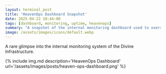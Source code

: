 ```yaml
---
layout: terminal_post
title: 'HeavenOps Dashboard Snapshot'
date: 2025-04-22 10:44:00
tags: [dashboard, monitoring, uptime, heavenops]
summary: "A snapshot of the internal monitoring dashboard used to oversee the Divine Infrastructure."
image: /assets/images/icons/default.webp
---
```


A rare glimpse into the internal monitoring system of the Divine Infrastructure.

{% include img.md description='HeavenOps Dashboard' url='/assets/images/posts/heaven-ops-dashboard.png' %}
